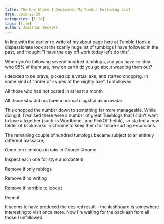 ```yaml
---
title: The One Where I Decimated My Tumblr Following List
date: 2010-12-29
categories: [life]
tags: [life]
author: Jonathan Beckett
---
```


In line with the earlier re-write of my about page here at Tumblr, I took a dispassionate look at the scarily huge list of tumblogs I have followed in the past, and thought "I have the day off work today let's do this".

When you're following several hundred tumblogs, and you have no idea who 95% of them are, how on earth do you go about weeding them out?

I decided to be brave, picked up a virtual axe, and started chopping. In some kind of "order of swipes of the mighty axe", I unfollowed

All those who had not posted in at least a month

All those who did not have a normal mugshot as an avatar

This chopped the number down to something far more manageable. While doing it, I realised there were a number of great Tumblogs that I didn't want to lose altogether (such as Wordboner, and PinkOfTheInk), so started a new folder of bookmarks in Chrome to keep them for future surfing excursions.

The remaining couple of hundred tumblogs became subject to an entirely different massacre;

Open ten tumblogs in tabs in Google Chrome

Inspect each one for style and content

Remove if only reblogs

Remove if no writing

Remove if horrible to look at

Repeat

It seems to have produced the desired result - the dashboard is somewhere interesting to visit once more. Now I'm waiting for the backlash from all those I unfollowed